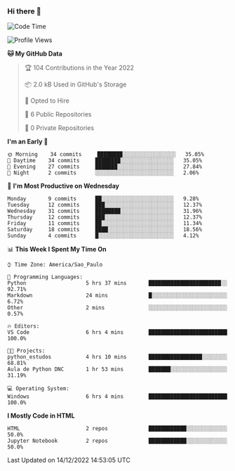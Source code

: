 ### Hi there 👋

<!--
**igabriel-gb/igabriel-gb** is a ✨ _special_ ✨ repository because its `README.md` (this file) appears on your GitHub profile.

Here are some ideas to get you started:

- 🔭 I’m currently working on ...
- 🌱 I’m currently learning ...
- 👯 I’m looking to collaborate on ...
- 🤔 I’m looking for help with ...
- 💬 Ask me about ...
- 📫 How to reach me: ...
- 😄 Pronouns: ...
- ⚡ Fun fact: ...
-->

<!--START_SECTION:waka-->
![Code Time](http://img.shields.io/badge/Code%20Time-69%20hrs%209%20mins-blue)

![Profile Views](http://img.shields.io/badge/Profile%20Views-0-blue)

**🐱 My GitHub Data** 

> 🏆 104 Contributions in the Year 2022
 > 
> 📦 2.0 kB Used in GitHub's Storage 
 > 
> 💼 Opted to Hire
 > 
> 📜 6 Public Repositories 
 > 
> 🔑 0 Private Repositories  
 > 
**I'm an Early 🐤** 

```text
🌞 Morning    34 commits     ████████░░░░░░░░░░░░░░░░░   35.05% 
🌇 Daytime    34 commits     ████████░░░░░░░░░░░░░░░░░   35.05% 
🌃 Evening    27 commits     ███████░░░░░░░░░░░░░░░░░░   27.84% 
🌙 Night      2 commits      ░░░░░░░░░░░░░░░░░░░░░░░░░   2.06%

```
📅 **I'm Most Productive on Wednesday** 

```text
Monday       9 commits      ██░░░░░░░░░░░░░░░░░░░░░░░   9.28% 
Tuesday      12 commits     ███░░░░░░░░░░░░░░░░░░░░░░   12.37% 
Wednesday    31 commits     ████████░░░░░░░░░░░░░░░░░   31.96% 
Thursday     12 commits     ███░░░░░░░░░░░░░░░░░░░░░░   12.37% 
Friday       11 commits     ██░░░░░░░░░░░░░░░░░░░░░░░   11.34% 
Saturday     18 commits     ████░░░░░░░░░░░░░░░░░░░░░   18.56% 
Sunday       4 commits      █░░░░░░░░░░░░░░░░░░░░░░░░   4.12%

```


📊 **This Week I Spent My Time On** 

```text
⌚︎ Time Zone: America/Sao_Paulo

💬 Programming Languages: 
Python                   5 hrs 37 mins       ███████████████████████░░   92.71% 
Markdown                 24 mins             █░░░░░░░░░░░░░░░░░░░░░░░░   6.72% 
Other                    2 mins              ░░░░░░░░░░░░░░░░░░░░░░░░░   0.57%

🔥 Editors: 
VS Code                  6 hrs 4 mins        █████████████████████████   100.0%

🐱‍💻 Projects: 
python_estudos           4 hrs 10 mins       █████████████████░░░░░░░░   68.81% 
Aula de Python DNC       1 hr 53 mins        ███████░░░░░░░░░░░░░░░░░░   31.19%

💻 Operating System: 
Windows                  6 hrs 4 mins        █████████████████████████   100.0%

```

**I Mostly Code in HTML** 

```text
HTML                     2 repos             ████████████░░░░░░░░░░░░░   50.0% 
Jupyter Notebook         2 repos             ████████████░░░░░░░░░░░░░   50.0%

```



 Last Updated on 14/12/2022 14:53:05 UTC
<!--END_SECTION:waka-->
